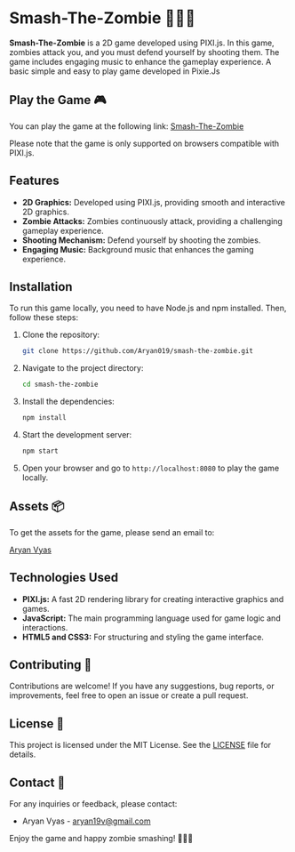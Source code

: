# Smash-The-Zombie 🧟‍♂️💥

**Smash-The-Zombie** is a 2D game developed using PIXI.js. 
In this game, zombies attack you, and you must defend yourself by shooting them. 
The game includes engaging music to enhance the gameplay experience.
A basic simple and easy to play game developed in Pixie.Js

## Play the Game 🎮

You can play the game at the following link: [Smash-The-Zombie](https://smash-the-zombie-by-pixie-js.vercel.app/)

Please note that the game is only supported on browsers compatible with PIXI.js.

## Features

- **2D Graphics:** Developed using PIXI.js, providing smooth and interactive 2D graphics.
- **Zombie Attacks:** Zombies continuously attack, providing a challenging gameplay experience.
- **Shooting Mechanism:** Defend yourself by shooting the zombies.
- **Engaging Music:** Background music that enhances the gaming experience.

## Installation

To run this game locally, you need to have Node.js and npm installed. Then, follow these steps:

1. Clone the repository:

    ```bash
    git clone https://github.com/Aryan019/smash-the-zombie.git
    ```

2. Navigate to the project directory:

    ```bash
    cd smash-the-zombie
    ```

3. Install the dependencies:

    ```bash
    npm install
    ```

4. Start the development server:

    ```bash
    npm start
    ```

5. Open your browser and go to `http://localhost:8080` to play the game locally.

## Assets 📦

To get the assets for the game, please send an email to:

[Aryan Vyas](mailto:aryan19v@gmail.com)

## Technologies Used

- **PIXI.js:** A fast 2D rendering library for creating interactive graphics and games.
- **JavaScript:** The main programming language used for game logic and interactions.
- **HTML5 and CSS3:** For structuring and styling the game interface.

## Contributing 🤝

Contributions are welcome! If you have any suggestions, bug reports, or improvements, feel free to open an issue or create a pull request.

## License 📜

This project is licensed under the MIT License. See the [LICENSE](LICENSE) file for details.

## Contact 📧

For any inquiries or feedback, please contact:

- Aryan Vyas - [aryan19v@gmail.com](mailto:aryan19v@gmail.com)

Enjoy the game and happy zombie smashing! 🧟‍♀️🔫


